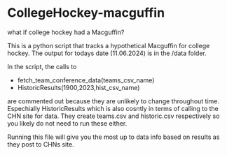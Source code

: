 # CollegeHockey-macguffin
 what if college hockey had a Macguffin?

This is a python script that tracks a hypothetical Macguffin for college hockey. The output for todays date (11.06.2024) is in the /data folder. 

In the script, the calls to 
* fetch_team_conference_data(teams_csv_name)
* HistoricResults(1900,2023,hist_csv_name)

are commented out because they are unlikely to change throughout time. Espechially HistoricResults which is also cosntly in terms of calling to the CHN site for data. They create teams.csv and historic.csv respectively so you likely do not need to run these either. 

Running this file will give you the most up to data info based on results as they post to CHNs site. 
